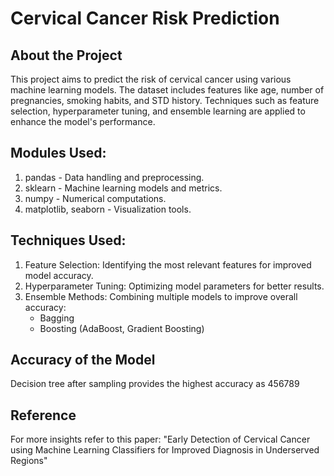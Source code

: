 # Cervical Cancer Risk Prediction
## About the Project
This project aims to predict the risk of cervical cancer using various machine learning models. The dataset includes features like age, number of pregnancies, smoking habits, and STD history. Techniques such as feature selection, hyperparameter tuning, and ensemble learning are applied to enhance the model's performance.

## Modules Used:
  1. pandas - Data handling and preprocessing.
  2. sklearn - Machine learning models and metrics.
  3. numpy - Numerical computations.
  4. matplotlib, seaborn - Visualization tools.
     
## Techniques Used:
  1. Feature Selection: Identifying the most relevant features for improved model accuracy.
  2. Hyperparameter Tuning: Optimizing model parameters for better results.
  3. Ensemble Methods: Combining multiple models to improve overall accuracy:
     - Bagging
     - Boosting (AdaBoost, Gradient Boosting)

## Accuracy of the Model
  Decision tree after sampling provides the highest accuracy as 456789

## Reference
For more insights refer to this paper: "Early Detection of Cervical Cancer using Machine Learning Classifiers for Improved Diagnosis in Underserved Regions"
